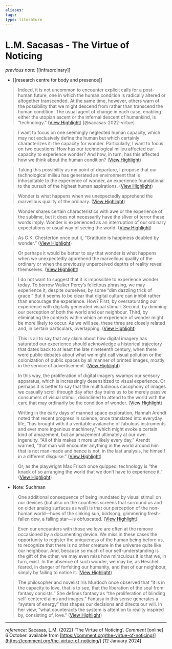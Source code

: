 ```yaml
---
aliases: 
tags: 
type: literature
---
```


# L.M. Sacasas - The Virtue of Noticing

_previous note:_ [[infraordinary]]

- [[research centre for body and presence]]

> Indeed, it is not uncommon to encounter explicit calls for a post-human future, one in which the human condition is radically altered or altogether transcended. At the same time, however, others warn of the possibility that we might descend from rather than transcend the human condition. The usual agent of change in each case, enabling either the utopian ascent or the infernal descent of humankind, is “technology.” ([View Highlight](https://read.readwise.io/read/01gph6a046m4j12586bwhyd8r8)) [@sacasas-2022-virtue]

> I want to focus on one seemingly neglected human capacity, which may not exclusively define the human but which certainly characterizes it: the capacity for wonder. Particularly, I want to focus on two questions: How has our technological milieu affected our capacity to experience wonder? And how, in turn, has this affected how we think about the human condition? ([View Highlight](https://read.readwise.io/read/01gph6a9eqe295frd3m0ajkgb4))

> Taking this possibility as my point of departure, I propose that our technological milieu has generated an environment that is inhospitable to the experience of wonder, an experience foundational to the pursuit of the highest human aspirations. ([View Highlight](https://read.readwise.io/read/01gph6bk0vzmy6sq5gantsv73p))

> Wonder is what happens when we unexpectedly apprehend the marvellous quality of the ordinary. ([View Highlight](https://read.readwise.io/read/01gphdkhgssadegpxcz8fp7kw0))

> Wonder shares certain characteristics with awe or the experience of the sublime, but it does not necessarily have the sliver of terror these words imply. Wonder is experienced as an interruption of our ordinary expectations or usual way of seeing the world. ([View Highlight](https://read.readwise.io/read/01gphdsmz1kccm6ynrq47h44g1))

> As G.K. Chesterton once put it, “Gratitude is happiness doubled by wonder.” ([View Highlight](https://read.readwise.io/read/01gphdtdcxw5ct0gk2b6dhwv8z))

> Or perhaps it would be better to say that wonder is what happens when we unexpectedly apprehend the marvellous quality of the ordinary or when the previously unperceived depths of reality reveal themselves. ([View Highlight](https://read.readwise.io/read/01gphdtz4xzj1mjbhdxdnfr561))

> I do not want to suggest that it is impossible to experience wonder today. To borrow Walker Percy’s felicitous phrasing, we may experience it, despite ourselves, by some “dim dazzling trick of grace.” But it seems to be clear that digital culture can inhibit rather than encourage the experience. How? First, by oversaturating our experience with digitally generated visual stimuli. Second, by dimming our perception of both the world and our neighbour. Third, by eliminating the contexts within which an experience of wonder might be more likely to occur. As we will see, these three are closely related and, in certain particulars, overlapping. ([View Highlight](https://read.readwise.io/read/01gphe0xcxjt1z6z10wj7xt7nm))

> This is all to say that any claim about how digital imagery has saturated our experience should acknowledge a historical trajectory that dates back to at least the late nineteenth century, when there were public debates about what we might call visual pollution or the colonization of public spaces by all manner of printed images, mostly in the service of advertisement. ([View Highlight](https://read.readwise.io/read/01gphe2z2mhzndt8sjgt2katef))

> In this way, the proliferation of digital imagery swamps our sensory apparatus, which is increasingly desensitized to visual experience. Or perhaps it is better to say that the multitudinous cacophony of images we casually scroll through day after day trains us to be merely passive consumers of visual stimuli, disinclined to attend to the world with the care that may ordinarily be the condition of wonder. ([View Highlight](https://read.readwise.io/read/01gphe5dt3haqdk2j3ds02w8s3))

> Writing in the early days of manned space exploration, Hannah Arendt noted that recent progress in science, once translated into everyday life, “has brought with it a veritable avalanche of fabulous instruments and ever more ingenious machinery,” which might evoke a certain kind of amazement, but an amazement ultimately at our own ingenuity. “All of this makes it more unlikely every day,” Arendt warned, “that man will encounter anything in the world around him that is not man-made and hence is not, in the last analysis, he himself in a different disguise.” ([View Highlight](https://read.readwise.io/read/01gphe7ye5bsh0qgspse25fvad))

> Or, as the playwright Max Frisch once quipped, technology is “the knack of so arranging the world that we don’t have to experience it.” ([View Highlight](https://read.readwise.io/read/01gphe9zkffgbyea2mbx9kh9xg))
- Note: Suchman

> One additional consequence of being inundated by visual stimuli on our devices (but also on the countless screens that surround us and on older analog surfaces as well) is that our perception of the non-human world—hues of the sinking sun, birdsong, glimmering fresh-fallen dew, a falling star—is obfuscated. ([View Highlight](https://read.readwise.io/read/01gphec159jcy1vz6psc4vzj88))

> Even our encounters with those we love are often at the remove occasioned by a documenting device. We miss in these cases the opportunity to register the uniqueness of the human being before us, to recognize that there is no other creature in the universe quite like our neighbour. And, because so much of our self-understanding is the gift of the other, we may even miss how miraculous it is that we, in turn, exist. In the absence of such wonder, we may be, as Heschel feared, in danger of forfeiting our humanity, and that of our neighbour, simply by failing to notice it. ([View Highlight](https://read.readwise.io/read/01gpheh569y4wd1np1kd47swym))

> The philosopher and novelist Iris Murdoch once observed that “it is in the capacity to love, that is to see, that the liberation of the soul from fantasy consists.” She defines fantasy as “the proliferation of blinding self-centered aims and images.” Fantasy in this sense generates a “system of energy” that shapes our decisions and directs our will. In her view, “what counteracts the system is attention to reality inspired by, consisting of, love.” ([View Highlight](https://read.readwise.io/read/01gpheen3jvjym0cshxhkqec4x))

---
_reference:_ Sacasas, L.M. (2022) ‘The Virtue of Noticing’. _Comment_ [online] 6 October. available from [https://comment.org/the-virtue-of-noticing/](https://comment.org/the-virtue-of-noticing/) [12 January 2024]